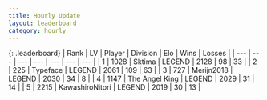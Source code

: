 ```yaml
---
title: Hourly Update
layout: leaderboard
category: hourly
---
```


{: .leaderboard}
| Rank | LV | Player | Division | Elo | Wins | Losses |
| --- | --- | --- | --- | --- | --- | --- |
| <span data-change="0">1</span> | 1028 | <span title="ID: 353063">Sktima</span> | LEGEND | <span data-change="14">2128</span> | <span data-change="6">98</span> | <span data-change="2">33</span> |
| <span data-change="0">2</span> | 225 | <span title="ID: 628233">Typeface</span> | LEGEND | <span data-change="7">2061</span> | <span data-change="5">109</span> | <span data-change="2">63</span> |
| <span data-change="0">3</span> | 727 | <span title="ID: 489101">Merijn2018</span> | LEGEND | <span data-change="0">2030</span> | <span data-change="0">34</span> | <span data-change="0">8</span> |
| <span data-change="3">4</span> | 1147 | <span title="ID: 547162">The Angel King</span> | LEGEND | <span data-change="12">2029</span> | <span data-change="2">31</span> | <span data-change="0">14</span> |
| <span data-change="-1">5</span> | 2215 | <span title="ID: 164871">KawashiroNitori</span> | LEGEND | <span data-change="-7">2019</span> | <span data-change="2">30</span> | <span data-change="2">13</span> |